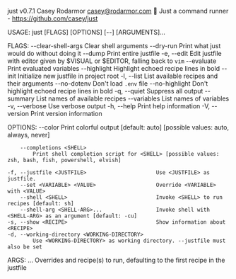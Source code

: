 just v0.7.1
Casey Rodarmor <casey@rodarmor.com>
🤖 Just a command runner - https://github.com/casey/just

USAGE:
just [FLAGS] [OPTIONS] [--] [ARGUMENTS]...

FLAGS:
--clear-shell-args Clear shell arguments
--dry-run Print what just would do without doing it
--dump Print entire justfile
-e, --edit Edit justfile with editor given by $VISUAL or $EDITOR, falling back to `vim`
--evaluate Print evaluated variables
--highlight Highlight echoed recipe lines in bold
--init Initialize new justfile in project root
-l, --list List available recipes and their arguments
--no-dotenv Don't load `.env` file
--no-highlight Don't highlight echoed recipe lines in bold
-q, --quiet Suppress all output
--summary List names of available recipes
--variables List names of variables
-v, --verbose Use verbose output
-h, --help Print help information
-V, --version Print version information

OPTIONS:
--color <COLOR>
Print colorful output [default: auto] [possible values: auto, always, never]

        --completions <SHELL>
            Print shell completion script for <SHELL> [possible values: zsh, bash, fish, powershell, elvish]

    -f, --justfile <JUSTFILE>                      Use <JUSTFILE> as justfile.
        --set <VARIABLE> <VALUE>                   Override <VARIABLE> with <VALUE>
        --shell <SHELL>                            Invoke <SHELL> to run recipes [default: sh]
        --shell-arg <SHELL-ARG>...                 Invoke shell with <SHELL-ARG> as an argument [default: -cu]
    -s, --show <RECIPE>                            Show information about <RECIPE>
    -d, --working-directory <WORKING-DIRECTORY>
            Use <WORKING-DIRECTORY> as working directory. --justfile must also be set

ARGS:
<ARGUMENTS>... Overrides and recipe(s) to run, defaulting to the first recipe in the justfile
